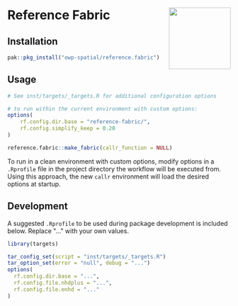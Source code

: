 # Reference Fabric <a href="https://github.com/owp-spatial/reference.fabric"><img src="man/figures/logo.png" align="right" height="139"/></a>

## Installation

```r
pak::pkg_install("owp-spatial/reference.fabric")
```

## Usage

```r
# See inst/targets/_targets.R for additional configuration options

# to run within the current environment with custom options:
options(
    rf.config.dir.base = "reference-fabric/",
    rf.config.simplify_keep = 0.20
)

reference.fabric::make_fabric(callr_function = NULL)
```

To run in a clean environment with custom options, modify
options in a `.Rprofile` file in the project directory
the workflow will be executed from. Using this approach,
the new `callr` environment will load the desired options
at startup.

## Development

A suggested `.Rprofile` to be used during package development is included below. 
Replace "..." with your own values. 

```r
library(targets)

tar_config_set(script = "inst/targets/_targets.R")
tar_option_set(error = "null", debug = "...")
options(
  rf.config.dir.base = "...",
  rf.config.file.nhdplus = "...",
  rf.config.file.enhd = "..."
)
```
